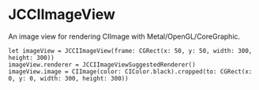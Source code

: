 # JCCIImageView
An image view for rendering CIImage with Metal/OpenGL/CoreGraphic.

```
let imageView = JCCIImageView(frame: CGRect(x: 50, y: 50, width: 300, height: 300))
imageView.renderer = JCCIImageViewSuggestedRenderer()
imageView.image = CIImage(color: CIColor.black).cropped(to: CGRect(x: 0, y: 0, width: 300, height: 300))

```
